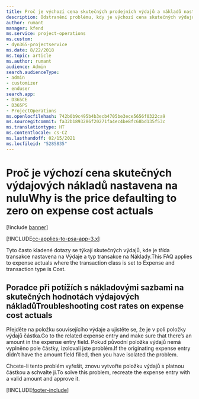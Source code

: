 ```yaml
---
title: Proč je výchozí cena skutečných prodejních výdajů a nákladů nastavena na nulu?
description: Odstranění problému, kdy je výchozí cena skutečných výdajových nákladů nastavena na nulu.
author: rumant
manager: kfend
ms.service: project-operations
ms.custom:
- dyn365-projectservice
ms.date: 8/22/2018
ms.topic: article
ms.author: rumant
audience: Admin
search.audienceType:
- admin
- customizer
- enduser
search.app:
- D365CE
- D365PS
- ProjectOperations
ms.openlocfilehash: 742b0b9c495b4b3ecb4705be3ece5656f0322ca9
ms.sourcegitcommit: fa32b1893286f20271fa4ec4be8fc68bd135f53c
ms.translationtype: HT
ms.contentlocale: cs-CZ
ms.lasthandoff: 02/15/2021
ms.locfileid: "5285835"
---
```

# <a name="why-is-the-price-defaulting-to-zero-on-expense-cost-actuals"></a><span data-ttu-id="99ba7-103">Proč je výchozí cena skutečných výdajových nákladů nastavena na nulu</span><span class="sxs-lookup"><span data-stu-id="99ba7-103">Why is the price defaulting to zero on expense cost actuals</span></span>

[!include [banner](../includes/psa-now-project-operations.md)]

[!INCLUDE[cc-applies-to-psa-app-3.x](../includes/cc-applies-to-psa-app-3x.md)]

<span data-ttu-id="99ba7-104">Tyto často kladené dotazy se týkají skutečných výdajů, kde je třída transakce nastavena na Výdaje a typ transakce na Náklady.</span><span class="sxs-lookup"><span data-stu-id="99ba7-104">This FAQ applies to expense actuals where the transaction class is set to Expense and transaction type is Cost.</span></span>

## <a name="troubleshooting-cost-rates-on-expense-cost-actuals"></a><span data-ttu-id="99ba7-105">Poradce při potížích s nákladovými sazbami na skutečných hodnotách výdajových nákladů</span><span class="sxs-lookup"><span data-stu-id="99ba7-105">Troubleshooting cost rates on expense cost actuals</span></span>

<span data-ttu-id="99ba7-106">Přejděte na položku souvisejícího výdaje a ujistěte se, že je v poli položky výdajů částka.</span><span class="sxs-lookup"><span data-stu-id="99ba7-106">Go to the related expense entry and make sure that there’s an amount in the expense entry field.</span></span> <span data-ttu-id="99ba7-107">Pokud původní položka výdajů nemá vyplněno pole částky, izolovali jste problém.</span><span class="sxs-lookup"><span data-stu-id="99ba7-107">If the originating expense entry didn’t have the amount field filled, then you have isolated the problem.</span></span>
 
<span data-ttu-id="99ba7-108">Chcete-li tento problém vyřešit, znovu vytvořte položku výdajů s platnou částkou a schvalte ji.</span><span class="sxs-lookup"><span data-stu-id="99ba7-108">To solve this problem, recreate the expense entry with a valid amount and approve it.</span></span>


[!INCLUDE[footer-include](../includes/footer-banner.md)]